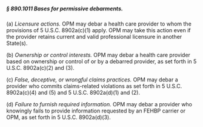 ##### § 890.1011 Bases for permissive debarments. #####

(a) *Licensure actions.* OPM may debar a health care provider to whom the provisions of 5 U.S.C. 8902a(c)(1) apply. OPM may take this action even if the provider retains current and valid professional licensure in another State(s).

(b) *Ownership or control interests.* OPM may debar a health care provider based on ownership or control of or by a debarred provider, as set forth in 5 U.S.C. 8902a(c)(2) and (3).

(c) *False, deceptive, or wrongful claims practices.* OPM may debar a provider who commits claims-related violations as set forth in 5 U.S.C. 8902a(c)(4) and (5) and 5 U.S.C. 8902a(d)(1) and (2).

(d) *Failure to furnish required information.* OPM may debar a provider who knowingly fails to provide information requested by an FEHBP carrier or OPM, as set forth in 5 U.S.C. 8902a(d)(3).